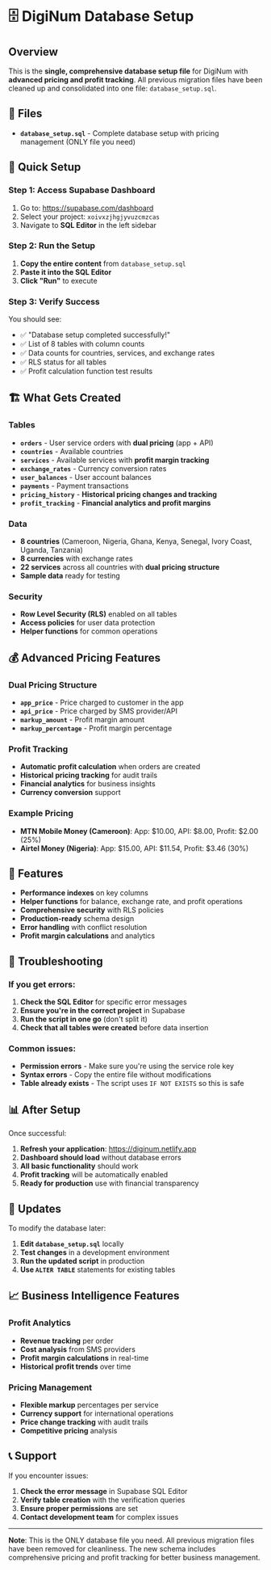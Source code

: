 # 🗄️ DigiNum Database Setup

## Overview
This is the **single, comprehensive database setup file** for DigiNum with **advanced pricing and profit tracking**. All previous migration files have been cleaned up and consolidated into one file: `database_setup.sql`.

## 📁 Files
- **`database_setup.sql`** - Complete database setup with pricing management (ONLY file you need)

## 🚀 Quick Setup

### Step 1: Access Supabase Dashboard
1. Go to: https://supabase.com/dashboard
2. Select your project: `xoivxzjhgjyvuzcmzcas`
3. Navigate to **SQL Editor** in the left sidebar

### Step 2: Run the Setup
1. **Copy the entire content** from `database_setup.sql`
2. **Paste it into the SQL Editor**
3. **Click "Run"** to execute

### Step 3: Verify Success
You should see:
- ✅ "Database setup completed successfully!"
- ✅ List of 8 tables with column counts
- ✅ Data counts for countries, services, and exchange rates
- ✅ RLS status for all tables
- ✅ Profit calculation function test results

## 🏗️ What Gets Created

### Tables
- **`orders`** - User service orders with **dual pricing** (app + API)
- **`countries`** - Available countries
- **`services`** - Available services with **profit margin tracking**
- **`exchange_rates`** - Currency conversion rates
- **`user_balances`** - User account balances
- **`payments`** - Payment transactions
- **`pricing_history`** - **Historical pricing changes and tracking**
- **`profit_tracking`** - **Financial analytics and profit margins**

### Data
- **8 countries** (Cameroon, Nigeria, Ghana, Kenya, Senegal, Ivory Coast, Uganda, Tanzania)
- **8 currencies** with exchange rates
- **22 services** across all countries with **dual pricing structure**
- **Sample data** ready for testing

### Security
- **Row Level Security (RLS)** enabled on all tables
- **Access policies** for user data protection
- **Helper functions** for common operations

## 💰 **Advanced Pricing Features**

### Dual Pricing Structure
- **`app_price`** - Price charged to customer in the app
- **`api_price`** - Price charged by SMS provider/API
- **`markup_amount`** - Profit margin amount
- **`markup_percentage`** - Profit margin percentage

### Profit Tracking
- **Automatic profit calculation** when orders are created
- **Historical pricing tracking** for audit trails
- **Financial analytics** for business insights
- **Currency conversion** support

### Example Pricing
- **MTN Mobile Money (Cameroon)**: App: $10.00, API: $8.00, Profit: $2.00 (25%)
- **Airtel Money (Nigeria)**: App: $15.00, API: $11.54, Profit: $3.46 (30%)

## 🔧 Features

- **Performance indexes** on key columns
- **Helper functions** for balance, exchange rate, and profit operations
- **Comprehensive security** with RLS policies
- **Production-ready** schema design
- **Error handling** with conflict resolution
- **Profit margin calculations** and analytics

## 🚨 Troubleshooting

### If you get errors:
1. **Check the SQL Editor** for specific error messages
2. **Ensure you're in the correct project** in Supabase
3. **Run the script in one go** (don't split it)
4. **Check that all tables were created** before data insertion

### Common issues:
- **Permission errors** - Make sure you're using the service role key
- **Syntax errors** - Copy the entire file without modifications
- **Table already exists** - The script uses `IF NOT EXISTS` so this is safe

## 📊 After Setup

Once successful:
1. **Refresh your application**: https://diginum.netlify.app
2. **Dashboard should load** without database errors
3. **All basic functionality** should work
4. **Profit tracking** will be automatically enabled
5. **Ready for production** use with financial transparency

## 🔄 Updates

To modify the database later:
1. **Edit `database_setup.sql`** locally
2. **Test changes** in a development environment
3. **Run the updated script** in production
4. **Use `ALTER TABLE`** statements for existing tables

## 📈 **Business Intelligence Features**

### Profit Analytics
- **Revenue tracking** per order
- **Cost analysis** from SMS providers
- **Profit margin calculations** in real-time
- **Historical profit trends** over time

### Pricing Management
- **Flexible markup** percentages per service
- **Currency support** for international operations
- **Price change tracking** with audit trails
- **Competitive pricing** analysis

## 📞 Support

If you encounter issues:
1. **Check the error message** in Supabase SQL Editor
2. **Verify table creation** with the verification queries
3. **Ensure proper permissions** are set
4. **Contact development team** for complex issues

---

**Note**: This is the ONLY database file you need. All previous migration files have been removed for cleanliness. The new schema includes comprehensive pricing and profit tracking for better business management. 
